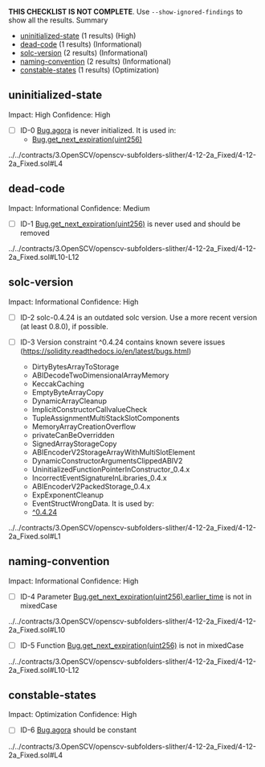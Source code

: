 **THIS CHECKLIST IS NOT COMPLETE**. Use `--show-ignored-findings` to show all the results.
Summary
 - [uninitialized-state](#uninitialized-state) (1 results) (High)
 - [dead-code](#dead-code) (1 results) (Informational)
 - [solc-version](#solc-version) (2 results) (Informational)
 - [naming-convention](#naming-convention) (2 results) (Informational)
 - [constable-states](#constable-states) (1 results) (Optimization)
## uninitialized-state
Impact: High
Confidence: High
 - [ ] ID-0
[Bug.agora](../../contracts/3.OpenSCV/openscv-subfolders-slither/4-12-2a_Fixed/4-12-2a_Fixed.sol#L4) is never initialized. It is used in:
	- [Bug.get_next_expiration(uint256)](../../contracts/3.OpenSCV/openscv-subfolders-slither/4-12-2a_Fixed/4-12-2a_Fixed.sol#L10-L12)

../../contracts/3.OpenSCV/openscv-subfolders-slither/4-12-2a_Fixed/4-12-2a_Fixed.sol#L4


## dead-code
Impact: Informational
Confidence: Medium
 - [ ] ID-1
[Bug.get_next_expiration(uint256)](../../contracts/3.OpenSCV/openscv-subfolders-slither/4-12-2a_Fixed/4-12-2a_Fixed.sol#L10-L12) is never used and should be removed

../../contracts/3.OpenSCV/openscv-subfolders-slither/4-12-2a_Fixed/4-12-2a_Fixed.sol#L10-L12


## solc-version
Impact: Informational
Confidence: High
 - [ ] ID-2
solc-0.4.24 is an outdated solc version. Use a more recent version (at least 0.8.0), if possible.

 - [ ] ID-3
Version constraint ^0.4.24 contains known severe issues (https://solidity.readthedocs.io/en/latest/bugs.html)
	- DirtyBytesArrayToStorage
	- ABIDecodeTwoDimensionalArrayMemory
	- KeccakCaching
	- EmptyByteArrayCopy
	- DynamicArrayCleanup
	- ImplicitConstructorCallvalueCheck
	- TupleAssignmentMultiStackSlotComponents
	- MemoryArrayCreationOverflow
	- privateCanBeOverridden
	- SignedArrayStorageCopy
	- ABIEncoderV2StorageArrayWithMultiSlotElement
	- DynamicConstructorArgumentsClippedABIV2
	- UninitializedFunctionPointerInConstructor_0.4.x
	- IncorrectEventSignatureInLibraries_0.4.x
	- ABIEncoderV2PackedStorage_0.4.x
	- ExpExponentCleanup
	- EventStructWrongData.
It is used by:
	- [^0.4.24](../../contracts/3.OpenSCV/openscv-subfolders-slither/4-12-2a_Fixed/4-12-2a_Fixed.sol#L1)

../../contracts/3.OpenSCV/openscv-subfolders-slither/4-12-2a_Fixed/4-12-2a_Fixed.sol#L1


## naming-convention
Impact: Informational
Confidence: High
 - [ ] ID-4
Parameter [Bug.get_next_expiration(uint256).earlier_time](../../contracts/3.OpenSCV/openscv-subfolders-slither/4-12-2a_Fixed/4-12-2a_Fixed.sol#L10) is not in mixedCase

../../contracts/3.OpenSCV/openscv-subfolders-slither/4-12-2a_Fixed/4-12-2a_Fixed.sol#L10


 - [ ] ID-5
Function [Bug.get_next_expiration(uint256)](../../contracts/3.OpenSCV/openscv-subfolders-slither/4-12-2a_Fixed/4-12-2a_Fixed.sol#L10-L12) is not in mixedCase

../../contracts/3.OpenSCV/openscv-subfolders-slither/4-12-2a_Fixed/4-12-2a_Fixed.sol#L10-L12


## constable-states
Impact: Optimization
Confidence: High
 - [ ] ID-6
[Bug.agora](../../contracts/3.OpenSCV/openscv-subfolders-slither/4-12-2a_Fixed/4-12-2a_Fixed.sol#L4) should be constant 

../../contracts/3.OpenSCV/openscv-subfolders-slither/4-12-2a_Fixed/4-12-2a_Fixed.sol#L4


